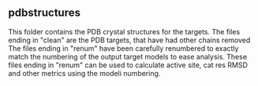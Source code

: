 ## pdbstructures 

This folder contains the PDB crystal structures for the targets. The files ending in "clean" are the PDB targets, that have had other chains removed
The files ending in "renum" have been carefully renumbered to exactly match the numbering of the output target models to ease analysis.
These files ending in "renum" can be used to calculate active site, cat res RMSD and other metrics using the modeli numbering.
